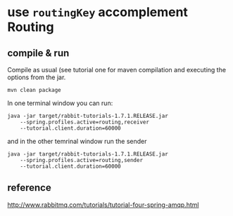 # use `routingKey` accomplement Routing

## compile & run

Compile as usual (see tutorial one for maven compilation and executing the options from the jar.

```
mvn clean package
```

In one terminal window you can run:

```
java -jar target/rabbit-tutorials-1.7.1.RELEASE.jar
    --spring.profiles.active=routing,receiver
    --tutorial.client.duration=60000
```

and in the other temrinal window run the sender


```
java -jar target/rabbit-tutorials-1.7.1.RELEASE.jar
    --spring.profiles.active=routing,sender
    --tutorial.client.duration=60000
```

## reference

http://www.rabbitmq.com/tutorials/tutorial-four-spring-amqp.html
